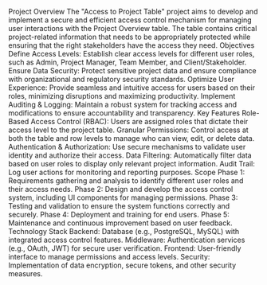 Project Overview
The "Access to Project Table" project aims to develop and implement a secure and efficient access control mechanism for managing user interactions with the Project Overview table. The table contains critical project-related information that needs to be appropriately protected while ensuring that the right stakeholders have the access they need.
Objectives
Define Access Levels: Establish clear access levels for different user roles, such as Admin, Project Manager, Team Member, and Client/Stakeholder.
Ensure Data Security: Protect sensitive project data and ensure compliance with organizational and regulatory security standards.
Optimize User Experience: Provide seamless and intuitive access for users based on their roles, minimizing disruptions and maximizing productivity.
Implement Auditing & Logging: Maintain a robust system for tracking access and modifications to ensure accountability and transparency.
Key Features
Role-Based Access Control (RBAC): Users are assigned roles that dictate their access level to the project table.
Granular Permissions: Control access at both the table and row levels to manage who can view, edit, or delete data.
Authentication & Authorization: Use secure mechanisms to validate user identity and authorize their access.
Data Filtering: Automatically filter data based on user roles to display only relevant project information.
Audit Trail: Log user actions for monitoring and reporting purposes.
Scope
Phase 1: Requirements gathering and analysis to identify different user roles and their access needs.
Phase 2: Design and develop the access control system, including UI components for managing permissions.
Phase 3: Testing and validation to ensure the system functions correctly and securely.
Phase 4: Deployment and training for end users.
Phase 5: Maintenance and continuous improvement based on user feedback.
Technology Stack
Backend: Database (e.g., PostgreSQL, MySQL) with integrated access control features.
Middleware: Authentication services (e.g., OAuth, JWT) for secure user verification.
Frontend: User-friendly interface to manage permissions and access levels.
Security: Implementation of data encryption, secure tokens, and other security measures.

